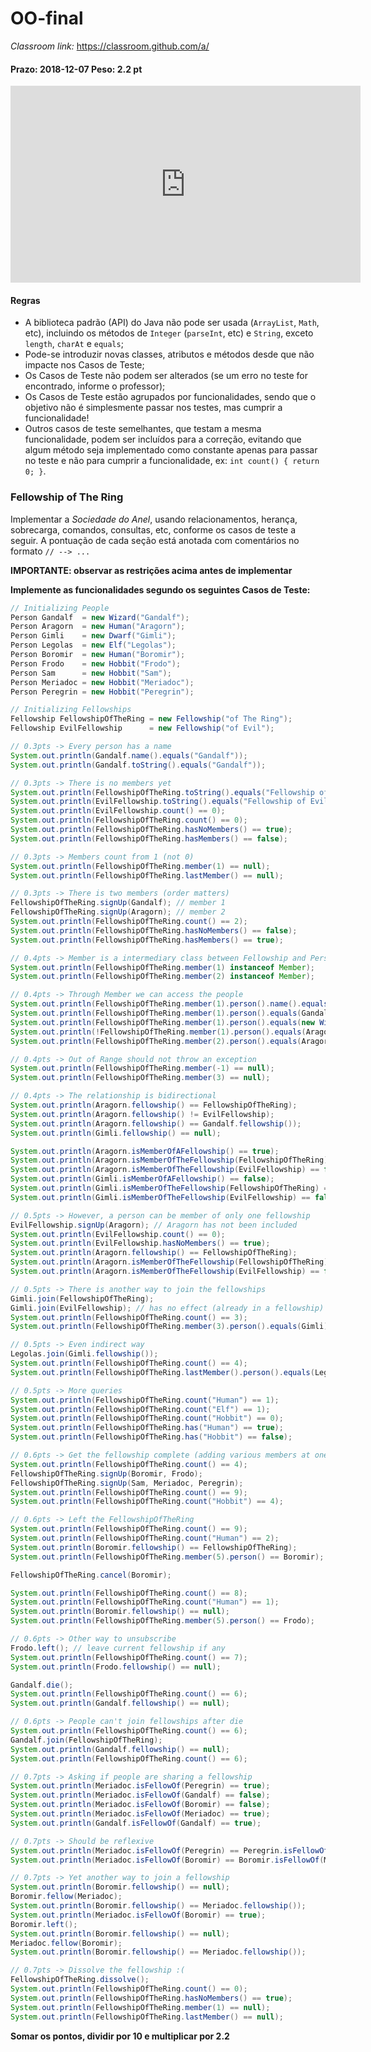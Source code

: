 # OO-final

_Classroom link:_ <https://classroom.github.com/a/>

#### Prazo: 2018-12-07 Peso: 2.2 pt

<iframe width="560" height="315" src="https://www.youtube.com/embed/NUIZvAe3RBg" frameborder="0" allow="accelerometer; autoplay; encrypted-media; gyroscope; picture-in-picture" allowfullscreen></iframe>

#### Regras

- A biblioteca padrão (API) do Java não pode ser usada (`ArrayList`, `Math`, etc), incluindo os métodos de `Integer` (`parseInt`, etc) e `String`, exceto `length`, `charAt` e `equals`;
- Pode-se introduzir novas classes, atributos e métodos desde que não impacte nos Casos de Teste;
- Os Casos de Teste não podem ser alterados (se um erro no teste for encontrado, informe o professor);
- Os Casos de Teste estão agrupados por funcionalidades, sendo que o objetivo não é simplesmente passar nos testes, mas cumprir a funcionalidade!
- Outros casos de teste semelhantes, que testam a mesma funcionalidade, podem ser incluídos para a correção, evitando que algum método seja implementado como constante apenas para passar no teste e não para cumprir a funcionalidade, ex: `int count() { return 0; }`.

### Fellowship of The Ring

Implementar a _Sociedade do Anel_, usando relacionamentos, herança, sobrecarga, comandos, consultas, etc, conforme os casos de teste a seguir. A pontuação de cada seção está anotada com comentários no formato `// --> ...`

**IMPORTANTE: observar as restrições acima antes de implementar**

**Implemente as funcionalidades segundo os seguintes Casos de Teste:**

```java
// Initializing People
Person Gandalf  = new Wizard("Gandalf");
Person Aragorn  = new Human("Aragorn");
Person Gimli    = new Dwarf("Gimli");
Person Legolas  = new Elf("Legolas");
Person Boromir  = new Human("Boromir");
Person Frodo    = new Hobbit("Frodo");
Person Sam      = new Hobbit("Sam");
Person Meriadoc = new Hobbit("Meriadoc");
Person Peregrin = new Hobbit("Peregrin");

// Initializing Fellowships
Fellowship FellowshipOfTheRing = new Fellowship("of The Ring");
Fellowship EvilFellowship      = new Fellowship("of Evil");

// 0.3pts -> Every person has a name
System.out.println(Gandalf.name().equals("Gandalf"));
System.out.println(Gandalf.toString().equals("Gandalf"));

// 0.3pts -> There is no members yet
System.out.println(FellowshipOfTheRing.toString().equals("Fellowship of The Ring"));
System.out.println(EvilFellowship.toString().equals("Fellowship of Evil"));
System.out.println(EvilFellowship.count() == 0);
System.out.println(FellowshipOfTheRing.count() == 0);
System.out.println(FellowshipOfTheRing.hasNoMembers() == true);
System.out.println(FellowshipOfTheRing.hasMembers() == false);

// 0.3pts -> Members count from 1 (not 0)
System.out.println(FellowshipOfTheRing.member(1) == null);
System.out.println(FellowshipOfTheRing.lastMember() == null);

// 0.3pts -> There is two members (order matters)
FellowshipOfTheRing.signUp(Gandalf); // member 1
FellowshipOfTheRing.signUp(Aragorn); // member 2
System.out.println(FellowshipOfTheRing.count() == 2);
System.out.println(FellowshipOfTheRing.hasNoMembers() == false);
System.out.println(FellowshipOfTheRing.hasMembers() == true);

// 0.4pts -> Member is a intermediary class between Fellowship and Person
System.out.println(FellowshipOfTheRing.member(1) instanceof Member);
System.out.println(FellowshipOfTheRing.member(2) instanceof Member);

// 0.4pts -> Through Member we can access the people
System.out.println(FellowshipOfTheRing.member(1).person().name().equals("Gandalf"));
System.out.println(FellowshipOfTheRing.member(1).person().equals(Gandalf));
System.out.println(FellowshipOfTheRing.member(1).person().equals(new Wizard("Gandalf")));
System.out.println(!FellowshipOfTheRing.member(1).person().equals(Aragorn));
System.out.println(FellowshipOfTheRing.member(2).person().equals(Aragorn));

// 0.4pts -> Out of Range should not throw an exception
System.out.println(FellowshipOfTheRing.member(-1) == null);
System.out.println(FellowshipOfTheRing.member(3) == null);

// 0.4pts -> The relationship is bidirectional
System.out.println(Aragorn.fellowship() == FellowshipOfTheRing);
System.out.println(Aragorn.fellowship() != EvilFellowship);
System.out.println(Aragorn.fellowship() == Gandalf.fellowship());
System.out.println(Gimli.fellowship() == null);

System.out.println(Aragorn.isMemberOfAFellowship() == true);
System.out.println(Aragorn.isMemberOfTheFellowship(FellowshipOfTheRing) == true);
System.out.println(Aragorn.isMemberOfTheFellowship(EvilFellowship) == false);
System.out.println(Gimli.isMemberOfAFellowship() == false);
System.out.println(Gimli.isMemberOfTheFellowship(FellowshipOfTheRing) == false);
System.out.println(Gimli.isMemberOfTheFellowship(EvilFellowship) == false);

// 0.5pts -> However, a person can be member of only one fellowship
EvilFellowship.signUp(Aragorn); // Aragorn has not been included
System.out.println(EvilFellowship.count() == 0);
System.out.println(EvilFellowship.hasNoMembers() == true);
System.out.println(Aragorn.fellowship() == FellowshipOfTheRing);
System.out.println(Aragorn.isMemberOfTheFellowship(FellowshipOfTheRing) == true);
System.out.println(Aragorn.isMemberOfTheFellowship(EvilFellowship) == false);

// 0.5pts -> There is another way to join the fellowships
Gimli.join(FellowshipOfTheRing);
Gimli.join(EvilFellowship); // has no effect (already in a fellowship)
System.out.println(FellowshipOfTheRing.count() == 3);
System.out.println(FellowshipOfTheRing.member(3).person().equals(Gimli));

// 0.5pts -> Even indirect way
Legolas.join(Gimli.fellowship());
System.out.println(FellowshipOfTheRing.count() == 4);
System.out.println(FellowshipOfTheRing.lastMember().person().equals(Legolas));

// 0.5pts -> More queries
System.out.println(FellowshipOfTheRing.count("Human") == 1);
System.out.println(FellowshipOfTheRing.count("Elf") == 1);
System.out.println(FellowshipOfTheRing.count("Hobbit") == 0);
System.out.println(FellowshipOfTheRing.has("Human") == true);
System.out.println(FellowshipOfTheRing.has("Hobbit") == false);

// 0.6pts -> Get the fellowship complete (adding various members at one time)
System.out.println(FellowshipOfTheRing.count() == 4);
FellowshipOfTheRing.signUp(Boromir, Frodo);
FellowshipOfTheRing.signUp(Sam, Meriadoc, Peregrin);
System.out.println(FellowshipOfTheRing.count() == 9);
System.out.println(FellowshipOfTheRing.count("Hobbit") == 4);

// 0.6pts -> Left the FellowshipOfTheRing
System.out.println(FellowshipOfTheRing.count() == 9);
System.out.println(FellowshipOfTheRing.count("Human") == 2);
System.out.println(Boromir.fellowship() == FellowshipOfTheRing);
System.out.println(FellowshipOfTheRing.member(5).person() == Boromir);

FellowshipOfTheRing.cancel(Boromir);

System.out.println(FellowshipOfTheRing.count() == 8);
System.out.println(FellowshipOfTheRing.count("Human") == 1);
System.out.println(Boromir.fellowship() == null);
System.out.println(FellowshipOfTheRing.member(5).person() == Frodo);

// 0.6pts -> Other way to unsubscribe
Frodo.left(); // leave current fellowship if any
System.out.println(FellowshipOfTheRing.count() == 7);
System.out.println(Frodo.fellowship() == null);

Gandalf.die();
System.out.println(FellowshipOfTheRing.count() == 6);
System.out.println(Gandalf.fellowship() == null);

// 0.6pts -> People can't join fellowships after die
System.out.println(FellowshipOfTheRing.count() == 6);
Gandalf.join(FellowshipOfTheRing);
System.out.println(Gandalf.fellowship() == null);
System.out.println(FellowshipOfTheRing.count() == 6);

// 0.7pts -> Asking if people are sharing a fellowship
System.out.println(Meriadoc.isFellowOf(Peregrin) == true);
System.out.println(Meriadoc.isFellowOf(Gandalf) == false);
System.out.println(Meriadoc.isFellowOf(Boromir) == false);
System.out.println(Meriadoc.isFellowOf(Meriadoc) == true);
System.out.println(Gandalf.isFellowOf(Gandalf) == true);

// 0.7pts -> Should be reflexive
System.out.println(Meriadoc.isFellowOf(Peregrin) == Peregrin.isFellowOf(Meriadoc));
System.out.println(Meriadoc.isFellowOf(Boromir) == Boromir.isFellowOf(Meriadoc));

// 0.7pts -> Yet another way to join a fellowship
System.out.println(Boromir.fellowship() == null);
Boromir.fellow(Meriadoc);
System.out.println(Boromir.fellowship() == Meriadoc.fellowship());
System.out.println(Meriadoc.isFellowOf(Boromir) == true);
Boromir.left();
System.out.println(Boromir.fellowship() == null);
Meriadoc.fellow(Boromir);
System.out.println(Boromir.fellowship() == Meriadoc.fellowship());

// 0.7pts -> Dissolve the fellowship :(
FellowshipOfTheRing.dissolve();
System.out.println(FellowshipOfTheRing.count() == 0);
System.out.println(FellowshipOfTheRing.hasNoMembers() == true);
System.out.println(FellowshipOfTheRing.member(1) == null);
System.out.println(FellowshipOfTheRing.lastMember() == null);
```

**Somar os pontos, dividir por 10 e multiplicar por 2.2**
